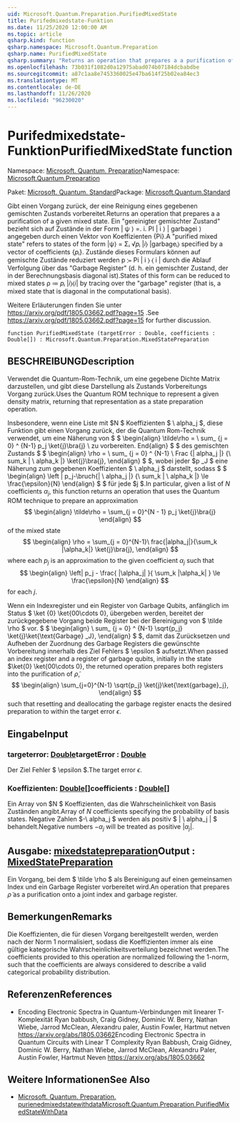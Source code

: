 ```yaml
---
uid: Microsoft.Quantum.Preparation.PurifiedMixedState
title: Purifedmixedstate-Funktion
ms.date: 11/25/2020 12:00:00 AM
ms.topic: article
qsharp.kind: function
qsharp.namespace: Microsoft.Quantum.Preparation
qsharp.name: PurifiedMixedState
qsharp.summary: "Returns an operation that prepares a a purification of a given mixed state.\rA \"purified mixed state\" refers to states of the form |ψ⟩ = Σᵢ √\U0001D45Dᵢ |\U0001D456⟩ |garbageᵢ⟩ specified by a vector of\rcoefficients {\U0001D45Dᵢ}. States of this form can be reduced to mixed states ρ ≔ \U0001D45Dᵢ |\U0001D456⟩⟨\U0001D456| by tracing over the \"garbage\"\rregister (that is, a mixed state that is diagonal in the computational basis).\r\rSee https://arxiv.org/pdf/1805.03662.pdf?page=15 for further discussion."
ms.openlocfilehash: 73b031f1082d0a12975abad074b07184dcbabdbe
ms.sourcegitcommit: a87c1aa8e7453360025e47ba614f25b02ea84ec3
ms.translationtype: MT
ms.contentlocale: de-DE
ms.lasthandoff: 11/26/2020
ms.locfileid: "96230020"
---
```

# <a name="purifiedmixedstate-function"></a><span data-ttu-id="d5ef4-102">Purifedmixedstate-Funktion</span><span class="sxs-lookup"><span data-stu-id="d5ef4-102">PurifiedMixedState function</span></span>

<span data-ttu-id="d5ef4-103">Namespace: [Microsoft. Quantum. Preparation](xref:Microsoft.Quantum.Preparation)</span><span class="sxs-lookup"><span data-stu-id="d5ef4-103">Namespace: [Microsoft.Quantum.Preparation](xref:Microsoft.Quantum.Preparation)</span></span>

<span data-ttu-id="d5ef4-104">Paket: [Microsoft. Quantum. Standard](https://nuget.org/packages/Microsoft.Quantum.Standard)</span><span class="sxs-lookup"><span data-stu-id="d5ef4-104">Package: [Microsoft.Quantum.Standard](https://nuget.org/packages/Microsoft.Quantum.Standard)</span></span>


<span data-ttu-id="d5ef4-105">Gibt einen Vorgang zurück, der eine Reinigung eines gegebenen gemischten Zustands vorbereitet.</span><span class="sxs-lookup"><span data-stu-id="d5ef4-105">Returns an operation that prepares a a purification of a given mixed state.</span></span>
<span data-ttu-id="d5ef4-106">Ein "gereinigter gemischter Zustand" bezieht sich auf Zustände in der Form | ψ ⟩ =. i. PI | i ⟩ | garbagei ⟩ angegeben durch einen Vektor von Koeffizienten {Pi}.</span><span class="sxs-lookup"><span data-stu-id="d5ef4-106">A "purified mixed state" refers to states of the form |ψ⟩ = Σᵢ √𝑝ᵢ |𝑖⟩ |garbageᵢ⟩ specified by a vector of coefficients {𝑝ᵢ}.</span></span> <span data-ttu-id="d5ef4-107">Zustände dieses Formulars können auf gemischte Zustände reduziert werden p ≔ Pi | i ⟩ ⟨ i | durch die Ablauf Verfolgung über das "Garbage Register" (d. h. ein gemischter Zustand, der in der Berechnungsbasis diagonal ist).</span><span class="sxs-lookup"><span data-stu-id="d5ef4-107">States of this form can be reduced to mixed states ρ ≔ 𝑝ᵢ |𝑖⟩⟨𝑖| by tracing over the "garbage" register (that is, a mixed state that is diagonal in the computational basis).</span></span>

<span data-ttu-id="d5ef4-108">Weitere Erläuterungen finden Sie unter https://arxiv.org/pdf/1805.03662.pdf?page=15 .</span><span class="sxs-lookup"><span data-stu-id="d5ef4-108">See https://arxiv.org/pdf/1805.03662.pdf?page=15 for further discussion.</span></span>

```qsharp
function PurifiedMixedState (targetError : Double, coefficients : Double[]) : Microsoft.Quantum.Preparation.MixedStatePreparation
```


## <a name="description"></a><span data-ttu-id="d5ef4-109">BESCHREIBUNG</span><span class="sxs-lookup"><span data-stu-id="d5ef4-109">Description</span></span>

<span data-ttu-id="d5ef4-110">Verwendet die Quantum-Rom-Technik, um eine gegebene Dichte Matrix darzustellen, und gibt diese Darstellung als Zustands Vorbereitungs Vorgang zurück.</span><span class="sxs-lookup"><span data-stu-id="d5ef4-110">Uses the Quantum ROM technique to represent a given density matrix, returning that representation as a state preparation operation.</span></span>

<span data-ttu-id="d5ef4-111">Insbesondere, wenn eine Liste mit $N $ Koeffizienten $ \ alpha_j $, diese Funktion gibt einen Vorgang zurück, der die Quantum Rom-Technik verwendet, um eine Näherung von $ $ \begin{align} \tilde\rho = \ sum_ {j = 0} ^ {N-1} p_j \ket{j}\bra{j} \ zu vorbereiten. End{align} $ $ des gemischten Zustands $ $ \begin{align} \rho = \ sum_ {j = 0} ^ {N-1} \ Frac {| alpha_j |} {\ sum_k | \ alpha_k |} \ket{j}\bra{j}, \end{align} $ $, wobei jeder $p _J $ eine Näherung zum gegebenen Koeffizienten $ \ alpha_j $ darstellt, sodass $ $ \begin{align} \left | p_j-\bruch{| \ alpha_j |} {\ sum_k | \ alpha_k |} \le \frac{\epsilon}{N} \end{align} $ $ für jede $j $.</span><span class="sxs-lookup"><span data-stu-id="d5ef4-111">In particular, given a list of $N$ coefficients $\alpha_j$, this function returns an operation that uses the Quantum ROM technique to prepare an approximation $$ \begin{align} \tilde\rho = \sum_{j = 0}^{N - 1} p_j \ket{j}\bra{j} \end{align} $$ of the mixed state $$ \begin{align} \rho = \sum_{j = 0}^{N-1}\ frac{|alpha_j|}{\sum_k |\alpha_k|} \ket{j}\bra{j}, \end{align} $$ where each $p_j$ is an approximation to the given coefficient $\alpha_j$ such that $$ \begin{align} \left| p_j - \frac{ |\alpha_j| }{ \sum_k |\alpha_k| } \le \frac{\epsilon}{N} \end{align} $$ for each $j$.</span></span>

<span data-ttu-id="d5ef4-112">Wenn ein Indexregister und ein Register von Garbage Qubits, anfänglich im Status $ \ket {0} \ket{00\cdots 0}, übergeben werden, bereitet der zurückgegebene Vorgang beide Register bei der Bereinigung von $ \tilde \rho $ vor. $ $ \begin{align} \ sum_ {j = 0} ^ {N-1} \sqrt{p_j} \ket{j}\ket{\text{Garbage} _J}, \end{align} $ $, damit das Zurücksetzen und Aufheben der Zuordnung des Garbage Registers die gewünschte Vorbereitung innerhalb des Ziel Fehlers $ \epsilon $ aufsetzt.</span><span class="sxs-lookup"><span data-stu-id="d5ef4-112">When passed an index register and a register of garbage qubits, initially in the state $\ket{0} \ket{00\cdots 0}, the returned operation prepares both registers into the purification of $\tilde \rho$, $$ \begin{align} \sum_{j=0}^{N-1} \sqrt{p_j} \ket{j}\ket{\text{garbage}_j}, \end{align} $$ such that resetting and deallocating the garbage register enacts the desired preparation to within the target error $\epsilon$.</span></span>

## <a name="input"></a><span data-ttu-id="d5ef4-113">Eingabe</span><span class="sxs-lookup"><span data-stu-id="d5ef4-113">Input</span></span>

### <a name="targeterror--double"></a><span data-ttu-id="d5ef4-114">targeterror: [Double](xref:microsoft.quantum.lang-ref.double)</span><span class="sxs-lookup"><span data-stu-id="d5ef4-114">targetError : [Double](xref:microsoft.quantum.lang-ref.double)</span></span>

<span data-ttu-id="d5ef4-115">Der Ziel Fehler $ \epsilon $.</span><span class="sxs-lookup"><span data-stu-id="d5ef4-115">The target error $\epsilon$.</span></span>


### <a name="coefficients--double"></a><span data-ttu-id="d5ef4-116">Koeffizienten: [Double](xref:microsoft.quantum.lang-ref.double)[]</span><span class="sxs-lookup"><span data-stu-id="d5ef4-116">coefficients : [Double](xref:microsoft.quantum.lang-ref.double)[]</span></span>

<span data-ttu-id="d5ef4-117">Ein Array von $N $ Koeffizienten, das die Wahrscheinlichkeit von Basis Zuständen angibt.</span><span class="sxs-lookup"><span data-stu-id="d5ef4-117">Array of $N$ coefficients specifying the probability of basis states.</span></span>
<span data-ttu-id="d5ef4-118">Negative Zahlen $-\ alpha_j $ werden als positiv $ | \ alpha_j | $ behandelt.</span><span class="sxs-lookup"><span data-stu-id="d5ef4-118">Negative numbers $-\alpha_j$ will be treated as positive $|\alpha_j|$.</span></span>



## <a name="output--mixedstatepreparation"></a><span data-ttu-id="d5ef4-119">Ausgabe: [mixedstatepreparation](xref:Microsoft.Quantum.Preparation.MixedStatePreparation)</span><span class="sxs-lookup"><span data-stu-id="d5ef4-119">Output : [MixedStatePreparation](xref:Microsoft.Quantum.Preparation.MixedStatePreparation)</span></span>

<span data-ttu-id="d5ef4-120">Ein Vorgang, bei dem $ \tilde \rho $ als Bereinigung auf einen gemeinsamen Index und ein Garbage Register vorbereitet wird.</span><span class="sxs-lookup"><span data-stu-id="d5ef4-120">An operation that prepares $\tilde \rho$ as a purification onto a joint index and garbage register.</span></span>

## <a name="remarks"></a><span data-ttu-id="d5ef4-121">Bemerkungen</span><span class="sxs-lookup"><span data-stu-id="d5ef4-121">Remarks</span></span>

<span data-ttu-id="d5ef4-122">Die Koeffizienten, die für diesen Vorgang bereitgestellt werden, werden nach der Norm 1 normalisiert, sodass die Koeffizienten immer als eine gültige kategorische Wahrscheinlichkeitsverteilung bezeichnet werden.</span><span class="sxs-lookup"><span data-stu-id="d5ef4-122">The coefficients provided to this operation are normalized following the 1-norm, such that the coefficients are always considered to describe a valid categorical probability distribution.</span></span>

## <a name="references"></a><span data-ttu-id="d5ef4-123">Referenzen</span><span class="sxs-lookup"><span data-stu-id="d5ef4-123">References</span></span>

- <span data-ttu-id="d5ef4-124">Encoding Electronic Spectra in Quantum-Verbindungen mit linearer T-Komplexität Ryan babbush, Craig Gidney, Dominic W. Berry, Nathan Wiebe, Jarrod McClean, Alexandru paler, Austin Fowler, Hartmut netven https://arxiv.org/abs/1805.03662</span><span class="sxs-lookup"><span data-stu-id="d5ef4-124">Encoding Electronic Spectra in Quantum Circuits with Linear T Complexity Ryan Babbush, Craig Gidney, Dominic W. Berry, Nathan Wiebe, Jarrod McClean, Alexandru Paler, Austin Fowler, Hartmut Neven https://arxiv.org/abs/1805.03662</span></span>

## <a name="see-also"></a><span data-ttu-id="d5ef4-125">Weitere Informationen</span><span class="sxs-lookup"><span data-stu-id="d5ef4-125">See Also</span></span>

- [<span data-ttu-id="d5ef4-126">Microsoft. Quantum. Preparation. purienedmixedstatewithdata</span><span class="sxs-lookup"><span data-stu-id="d5ef4-126">Microsoft.Quantum.Preparation.PurifiedMixedStateWithData</span></span>](xref:Microsoft.Quantum.Preparation.PurifiedMixedStateWithData)